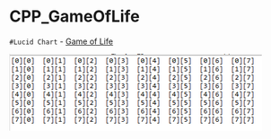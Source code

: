 # CPP_GameOfLife

`#Lucid Chart` - <a href src="http://www.w3school.com.cn" title="8*8" alt="8*8" target="_blank">Game of Life</a>


<img src = "https://github.com/err03/CPP_GameOfLife/blob/test-file/array_8_8.PNG" alt="8*8" title="8*8">
